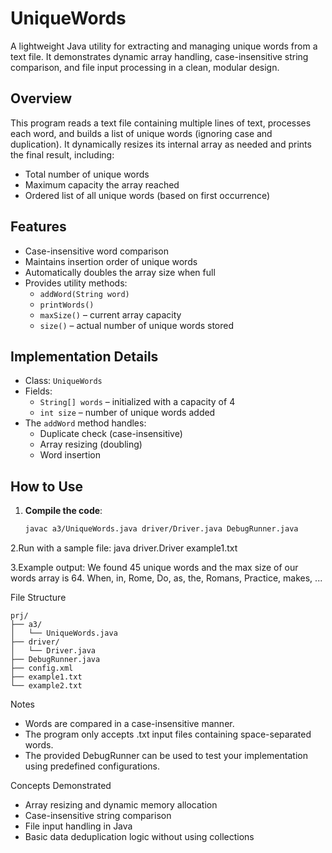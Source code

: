 # UniqueWords

A lightweight Java utility for extracting and managing unique words from a text file. It demonstrates dynamic array handling, case-insensitive string comparison, and file input processing in a clean, modular design.

## Overview

This program reads a text file containing multiple lines of text, processes each word, and builds a list of unique words (ignoring case and duplication). It dynamically resizes its internal array as needed and prints the final result, including:

- Total number of unique words
- Maximum capacity the array reached
- Ordered list of all unique words (based on first occurrence)

## Features

- Case-insensitive word comparison  
- Maintains insertion order of unique words  
- Automatically doubles the array size when full  
- Provides utility methods:
  - `addWord(String word)`
  - `printWords()`
  - `maxSize()` – current array capacity
  - `size()` – actual number of unique words stored

## Implementation Details

- Class: `UniqueWords`
- Fields:
  - `String[] words` – initialized with a capacity of 4
  - `int size` – number of unique words added
- The `addWord` method handles:
  - Duplicate check (case-insensitive)
  - Array resizing (doubling)
  - Word insertion

## How to Use

1. **Compile the code**:
   ```bash
   javac a3/UniqueWords.java driver/Driver.java DebugRunner.java

2.Run with a sample file:
java driver.Driver example1.txt

3.Example output:
We found 45 unique words and the max size of our words array is 64.
When, in, Rome, Do, as, the, Romans, Practice, makes, ...

File Structure
```text
prj/
├── a3/
│   └── UniqueWords.java
├── driver/
│   └── Driver.java
├── DebugRunner.java
├── config.xml
├── example1.txt
└── example2.txt
```


Notes
* Words are compared in a case-insensitive manner.
* The program only accepts .txt input files containing space-separated words.
* The provided DebugRunner can be used to test your implementation using predefined configurations.

Concepts Demonstrated
* Array resizing and dynamic memory allocation
* Case-insensitive string comparison
* File input handling in Java
* Basic data deduplication logic without using collections
